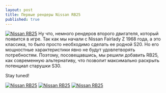 ```yaml
---
layout: post
title: Первые рендеры Nissan RB25
published: true
---
```





<a href="{{site.baseurl}}/images/news/2018-08-03/1.jpg" target="_blank">![Nissan RB25]({{site.baseurl}}/images/news/2018-08-03/1.jpg)</a>
Ну что, немного рендеров второго двигателя, который появится в игре. Так как мы начали с Nissan Fairlady Z 1968 года, а это классика, то было просто необходимо сделать ее родной S20. Но его мощностные характеристики явно не будут удовлетворять потребностям. Поэтому, посовещавшись, мы решили добавить RB25, как современную альтернативу, что позволит максимально раскрыть потенциал старушки S30.

Stay tuned!

<a href="{{site.baseurl}}/images/news/2018-08-03/2.jpg" target="_blank">![Nissan RB25]({{site.baseurl}}/images/news/2018-08-03/2.jpg)</a>
<a href="{{site.baseurl}}/images/news/2018-08-03/3.jpg" target="_blank">![Nissan RB25]({{site.baseurl}}/images/news/2018-08-03/3.jpg)</a>
<a href="{{site.baseurl}}/images/news/2018-08-03/4.jpg" target="_blank">![Nissan RB25]({{site.baseurl}}/images/news/2018-08-03/4.jpg)</a>